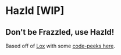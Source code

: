 # Hazld [WIP]

## Don't be Frazzled, use Hazld!

Based off of [Lox](http://www.craftinginterpreters.com/) with some [code-peeks here](https://github.com/SawyerHood/lox-typescript).